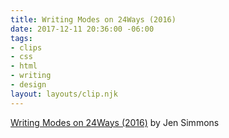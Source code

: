 ```yaml
---
title: Writing Modes on 24Ways (2016)
date: 2017-12-11 20:36:00 -06:00
tags:
- clips
- css
- html
- writing
- design
layout: layouts/clip.njk
---
```


[Writing Modes on 24Ways (2016)](https://24ways.org/2016/css-writing-modes/) by Jen Simmons
